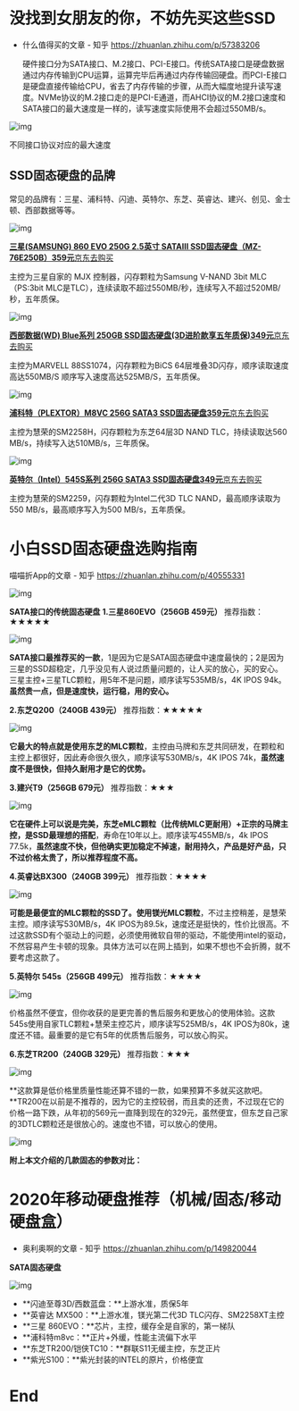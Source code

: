 

# 没找到女朋友的你，不妨先买这些SSD 

- 什么值得买的文章 - 知乎 https://zhuanlan.zhihu.com/p/57383206



   硬件接口分为SATA接口、M.2接口、PCI-E接口。传统SATA接口是硬盘数据通过内存传输到CPU运算，运算完毕后再通过内存传输回硬盘。而PCI-E接口是硬盘直接传输给CPU，省去了内存传输的步骤，从而大幅度地提升读写速度。NVMe协议的M.2接口走的是PCI-E通道，而AHCI协议的M.2接口速度和SATA接口的最大速度是一样的，读写速度实际使用不会超过550MB/s。



![img](SSD.assets/v2-703bf4347e2d718e00b123134ce9f56d_1440w.png)

不同接口协议对应的最大速度

## SSD固态硬盘的品牌

 常见的品牌有：三星、浦科特、闪迪、英特尔、东芝、英睿达、建兴、创见、金士顿、西部数据等等。



![img](SSD.assets/v2-8dc1ca1cfee7340b4a704b6bbbdb104b_1440w.png)







**[三星(SAMSUNG) 860 EVO 250G 2.5英寸 SATAIII SSD固态硬盘（MZ-76E250B）359元](https://link.zhihu.com/?target=https%3A//go.smzdm.com/7f4f7981ac03bf96/ca_bb_yc_163_70110399_10335_0_1519_0)**[京东](https://link.zhihu.com/?target=https%3A//go.smzdm.com/7f4f7981ac03bf96/ca_bb_yc_163_70110399_10335_0_1519_0)[去购买](https://link.zhihu.com/?target=https%3A//go.smzdm.com/7f4f7981ac03bf96/ca_bb_yc_163_70110399_10335_0_1519_0)

  主控为三星自家的 MJX 控制器，闪存颗粒为Samsung V-NAND 3bit MLC（PS:3bit MLC是TLC），连续读取不超过550MB/秒，连续写入不超过520MB/秒，五年质保。

![img](SSD.assets/v2-110b268881f7b1f182305ea1ccb67417_1440w.jpg)

**[西部数据(WD) Blue系列 250GB SSD固态硬盘(3D进阶款享五年质保)349元](https://link.zhihu.com/?target=https%3A//go.smzdm.com/3a5fae1046f00d81/ca_bb_yc_163_70110399_10335_0_1519_0)**[京东](https://link.zhihu.com/?target=https%3A//go.smzdm.com/3a5fae1046f00d81/ca_bb_yc_163_70110399_10335_0_1519_0)[去购买](https://link.zhihu.com/?target=https%3A//go.smzdm.com/3a5fae1046f00d81/ca_bb_yc_163_70110399_10335_0_1519_0)

  主控为MARVELL 88SS1074，闪存颗粒为BiCS 64层堆叠3D闪存，顺序读取速度高达550MB/S 顺序写入速度高达525MB/S，五年质保。

![img](SSD.assets/v2-9be2e9d327d40245eb7d909fba7ccac7_1440w.jpg)

**[浦科特（PLEXTOR）M8VC 256G SATA3 SSD固态硬盘359元](https://link.zhihu.com/?target=https%3A//go.smzdm.com/8f2b2225ee92c759/ca_bb_yc_163_70110399_10335_0_1519_0)**[京东](https://link.zhihu.com/?target=https%3A//go.smzdm.com/8f2b2225ee92c759/ca_bb_yc_163_70110399_10335_0_1519_0)[去购买](https://link.zhihu.com/?target=https%3A//go.smzdm.com/8f2b2225ee92c759/ca_bb_yc_163_70110399_10335_0_1519_0)

  主控为慧荣的SM2258H，闪存颗粒为东芝64层3D NAND TLC，持续读取达560 MB/s，持续写入达510MB/s，三年质保。 

![img](SSD.assets/v2-c589ebb986d49408e5f6ebb5513241d8_1440w.jpg)

**[英特尔（Intel）545S系列 256G SATA3 SSD固态硬盘349元](https://link.zhihu.com/?target=https%3A//go.smzdm.com/9ceac02a9306f1ff/ca_bb_yc_163_70110399_10335_0_1519_0)**[京东](https://link.zhihu.com/?target=https%3A//go.smzdm.com/9ceac02a9306f1ff/ca_bb_yc_163_70110399_10335_0_1519_0)[去购买](https://link.zhihu.com/?target=https%3A//go.smzdm.com/9ceac02a9306f1ff/ca_bb_yc_163_70110399_10335_0_1519_0)

  主控为慧荣的SM2259，闪存颗粒为Intel二代3D TLC NAND，最高顺序读取为550 MB/s，最高顺序写入为500 MB/s，五年质保。









# 小白SSD固态硬盘选购指南 

 喵喵折App的文章 - 知乎 https://zhuanlan.zhihu.com/p/40555331



![img](SSD.assets/v2-aeafb95edb208db2083b56800cab43d6_1440w.jpg)


**SATA接口的传统固态硬盘**
**1.三星860EVO（256GB 459元）** 
推荐指数：★★★★★

![img](SSD.assets/v2-128fc79f15c2b4465793480abc19b98f_1440w.jpg)

**SATA接口最推荐买的一款**，1是因为它是SATA固态硬盘中速度最快的；2是因为三星的SSD超稳定，几乎没见有人说过质量问题的，让人买的放心，买的安心。三星主控+三星TLC颗粒，用5年不是问题，顺序读写535MB/s，4K IPOS 94k。**虽然贵一点，但是速度快，运行稳，用的安心。** 

**2.东芝Q200（240GB 439元）** 
推荐指数：★★★★★

![img](SSD.assets/v2-9c6929834c6f44ef2647b3a4be19d01a_1440w.jpg)

**它最大的特点就是使用东芝的MLC颗粒**，主控由马牌和东芝共同研发，在颗粒和主控上都很好，因此寿命很久很久，顺序读写530MB/s，4K IPOS 74k，**虽然速度不是很快，但持久耐用才是它的优势。** 

**3.建兴T9（256GB 679元）** 
推荐指数：★★★

![img](SSD.assets/v2-8e33799d31b0f542762dceb914291b4f_1440w.jpg)

**它在硬件上可以说是完美，东芝eMLC颗粒（比传统MLC更耐用）+正宗的马牌主控，是SSD最理想的搭配**，寿命在10年以上。顺序读写455MB/s，4k IPOS 77.5k，**虽然速度不快，但他确实更加稳定不掉速，耐用持久，产品是好产品，只不过价格太贵了，所以推荐程度不高。** 

**4.英睿达BX300（240GB 399元）** 
推荐指数：★★★★

![img](SSD.assets/v2-e3a9b75f54baa396ad81308c241799e7_1440w.jpg)

**可能是最便宜的MLC颗粒的SSD了。**使用**镁光MLC颗粒**，不过主控稍差，是慧荣主控。顺序读写530MB/s，4K  IPOS为89.5k，速度还是挺快的，性价比很高。不过这款SSD有个驱动上的问题，必须使用微软自带的驱动，不能使用intel的驱动，不然容易产生卡顿的现象。具体方法可以在网上插到，如果不想也不会折腾，就不要考虑这款了。 

**5.英特尔 545s（256GB 499元）** 
推荐指数：★★★★

![img](SSD.assets/v2-67fee5ddc032f5e6dc216203267e493b_1440w.jpg)

价格虽然不便宜，但你收获的是更完善的售后服务和更放心的使用体验。这款545s使用自家TLC颗粒+慧荣主控芯片，顺序读写525MB/s，4K IPOS为80k，速度还不错。最重要的是它有5年的优质售后服务，可以放心购买。 

**6.东芝TR200（240GB 329元）** 
推荐指数：★★★

![img](SSD.assets/v2-138f868b6ab83d6e9c9e7ac61f07477e_1440w.jpg)

**这款算是低价格里质量性能还算不错的一款，如果预算不多就买这款吧。**TR200在以前是不推荐的，因为它的主控较弱，而且卖的还贵，不过现在它的价格一路下跌，从年初的569元一直降到现在的329元，虽然便宜，但东芝自己家的3DTLC颗粒还是很放心的。速度也不错，可以放心的使用。

![img](SSD.assets/v2-4c6d88037ede885335d457b8fdb0c9e6_1440w.jpg)



**附上本文介绍的几款固态的参数对比：**



# 2020年移动硬盘推荐（机械/固态/移动硬盘盒）

 - 奥利奥啊的文章 - 知乎 https://zhuanlan.zhihu.com/p/149820044



**SATA固态硬盘**

![img](SSD.assets/v2-5f2d91c30a771e7868e70f54858fa17a_1440w.jpg)

- **闪迪至尊3D/西数蓝盘：**上游水准，质保5年
- **英睿达 MX500：**上游水准，镁光第二代3D TLC闪存、SM2258XT主控
- **三星 860EVO：**芯片，主控，缓存全是自家的，第一梯队
- **浦科特m8vc：**正片+外缓，性能主流偏下水平
- **东芝TR200/铠侠TC10：**群联S11无缓主控，东芝正片
- **紫光S100：**紫光封装的INTEL的原片，价格便宜

# End